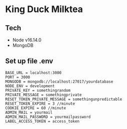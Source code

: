 # King Duck Milktea

## Tech

<ul>
    <li>Node v16.14.0</li>
    <li>MongoDB</li>
</ul>

## Set up file .env

```text
BASE_URL = localhost:3000
PORT = 3000
MONGODB = mongodb://localhost:27017/yourdatabase
NODE_ENV = development
PRIVATE_KEY = somethingrandom
PRIVATE_MESSAGE = somethingprivate
RESET_TOKEN_PRIVATE_MESSAGE = somethingunpredictable
RESET_TOKEN_EXPIRE = 3 //minute
COOKIE_EXPIRE = 60 //minute
ADMIN_MAIL = yourmail
ADMIN_MAIL_PASSWORD = yourmailpassword
LABEL_ACCESS_TOKEN = access_token
```
